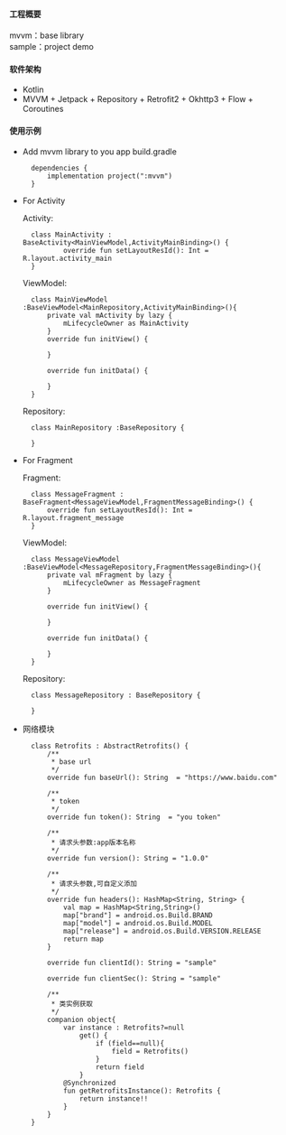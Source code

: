 
#### 工程概要
mvvm：base library <br/>
sample：project demo

#### 软件架构
- Kotlin
- MVVM + Jetpack + Repository + Retrofit2 + Okhttp3 + Flow + Coroutines

#### 使用示例
- Add mvvm library to you app build.gradle

        dependencies {
            implementation project(":mvvm")
        }

- For Activity

    Activity:

        class MainActivity : BaseActivity<MainViewModel,ActivityMainBinding>() {
                override fun setLayoutResId(): Int = R.layout.activity_main
        }

    ViewModel:

        class MainViewModel :BaseViewModel<MainRepository,ActivityMainBinding>(){
            private val mActivity by lazy {
                mLifecycleOwner as MainActivity
            }
            override fun initView() {

            }

            override fun initData() {

            }
        }

    Repository:

        class MainRepository :BaseRepository {

        }

- For Fragment

    Fragment:

        class MessageFragment : BaseFragment<MessageViewModel,FragmentMessageBinding>() {
            override fun setLayoutResId(): Int = R.layout.fragment_message
        }

    ViewModel:

        class MessageViewModel :BaseViewModel<MessageRepository,FragmentMessageBinding>(){
            private val mFragment by lazy {
                mLifecycleOwner as MessageFragment
            }

            override fun initView() {

            }

            override fun initData() {

            }
        }

    Repository:

        class MessageRepository : BaseRepository {

        }

- 网络模块

        class Retrofits : AbstractRetrofits() {
            /**
             * base url
             */
            override fun baseUrl(): String  = "https://www.baidu.com"

            /**
             * token
             */
            override fun token(): String  = "you token"

            /**
             * 请求头参数:app版本名称
             */
            override fun version(): String = "1.0.0"

            /**
             * 请求头参数,可自定义添加
             */
            override fun headers(): HashMap<String, String> {
                val map = HashMap<String,String>()
                map["brand"] = android.os.Build.BRAND
                map["model"] = android.os.Build.MODEL
                map["release"] = android.os.Build.VERSION.RELEASE
                return map
            }

            override fun clientId(): String = "sample"

            override fun clientSec(): String = "sample"

            /**
             * 类实例获取
             */
            companion object{
                var instance : Retrofits?=null
                    get() {
                        if (field==null){
                            field = Retrofits()
                        }
                        return field
                    }
                @Synchronized
                fun getRetrofitsInstance(): Retrofits {
                    return instance!!
                }
            }
        }


